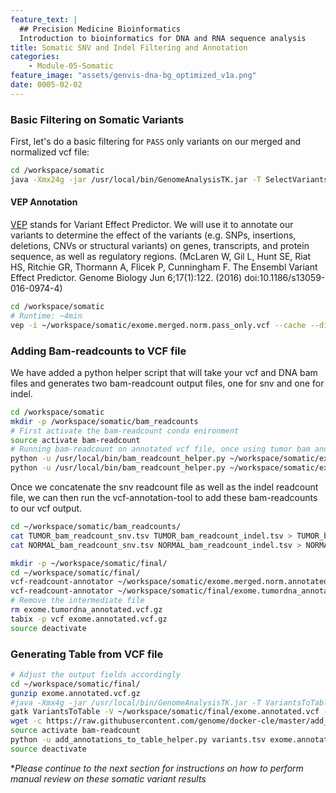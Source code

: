 ```yaml
---
feature_text: |
  ## Precision Medicine Bioinformatics
  Introduction to bioinformatics for DNA and RNA sequence analysis
title: Somatic SNV and Indel Filtering and Annotation
categories:
    - Module-05-Somatic
feature_image: "assets/genvis-dna-bg_optimized_v1a.png"
date: 0005-02-02
---
```


### Basic Filtering on Somatic Variants

First, let's do a basic filtering for `PASS` only variants on our merged and normalized vcf file:
```bash
cd /workspace/somatic
java -Xmx24g -jar /usr/local/bin/GenomeAnalysisTK.jar -T SelectVariants -R ~/workspace/inputs/references/genome/ref_genome.fa --excludeFiltered --variant ~/workspace/somatic/exome.merged.leftalignandtrim.decomposed.vcf -o ~/workspace/somatic/exome.merged.norm.pass_only.vcf
```

#### VEP Annotation
[VEP](https://useast.ensembl.org/info/docs/tools/vep/index.html) stands for Variant Effect Predictor. We will use it to annotate our variants to determine the effect of the variants (e.g. SNPs, insertions, deletions, CNVs or structural variants) on genes, transcripts, and protein sequence, as well as regulatory regions. (McLaren W, Gil L, Hunt SE, Riat HS, Ritchie GR, Thormann A, Flicek P, Cunningham F.
The Ensembl Variant Effect Predictor.
Genome Biology Jun 6;17(1):122. (2016)
doi:10.1186/s13059-016-0974-4)

```bash
cd /workspace/somatic
# Runtime: ~4min
vep -i ~/workspace/somatic/exome.merged.norm.pass_only.vcf --cache --dir /opt/vep_cache/ --format vcf --vcf --plugin Downstream --plugin Wildtype --symbol --terms SO --flag_pick --transcript_version -o ~/workspace/somatic/exome.merged.norm.annotated.vcf
```

### Adding Bam-readcounts to VCF file

We have added a python helper script that will take your vcf and DNA bam files and generates two bam-readcount output files, one for snv and one for indel.

```bash
cd /workspace/somatic
mkdir -p /workspace/somatic/bam_readcounts
# First activate the bam-readcount conda enironment
source activate bam-readcount
# Running bam-readcount on annotated vcf file, once using tumor bam and another time for normal bam file
python -u /usr/local/bin/bam_readcount_helper.py ~/workspace/somatic/exome.merged.norm.annotated.vcf 'TUMOR' ~/workspace/inputs/references/genome/ref_genome.fa /workspace/align/Exome_Tumor_sorted_mrkdup_bqsr.bam ~/workspace/somatic/bam_readcounts/
python -u /usr/local/bin/bam_readcount_helper.py ~/workspace/somatic/exome.merged.norm.annotated.vcf 'NORMAL' ~/workspace/inputs/references/genome/ref_genome.fa /workspace/align/Exome_Norm_sorted_mrkdup_bqsr.bam ~/workspace/somatic/bam_readcounts/
```
Once we concatenate the snv readcount file as well as the indel readcount file, we can then run the vcf-annotation-tool to add these bam-readcounts to our vcf output.

```bash
cd ~/workspace/somatic/bam_readcounts/
cat TUMOR_bam_readcount_snv.tsv TUMOR_bam_readcount_indel.tsv > TUMOR_bam_readcount_combined.tsv
cat NORMAL_bam_readcount_snv.tsv NORMAL_bam_readcount_indel.tsv > NORMAL_bam_readcount_combined.tsv

mkdir -p ~/workspace/somatic/final/
cd ~/workspace/somatic/final/
vcf-readcount-annotator ~/workspace/somatic/exome.merged.norm.annotated.vcf ~/workspace/somatic/bam_readcounts/TUMOR_bam_readcount_combined.tsv DNA -s TUMOR -o ~/workspace/somatic/final/exome.tumordna_annotated.vcf.gz
vcf-readcount-annotator ~/workspace/somatic/final/exome.tumordna_annotated.vcf.gz ~/workspace/somatic/bam_readcounts/NORMAL_bam_readcount_combined.tsv DNA -s NORMAL -o ~/workspace/somatic/final/exome.annotated.vcf.gz
# Remove the intermediate file
rm exome.tumordna_annotated.vcf.gz
tabix -p vcf exome.annotated.vcf.gz
source deactivate
```
### Generating Table from VCF file

```bash
# Adjust the output fields accordingly
cd ~/workspace/somatic/final/
gunzip exome.annotated.vcf.gz
#java -Xmx4g -jar /usr/local/bin/GenomeAnalysisTK.jar -T VariantsToTable -R ~/workspace/inputs/references/genome/ref_genome.fa --variant ~/workspace/somatic/final/exome.annotated.vcf -F CHROM -F POS -F ID -F REF -F ALT -F set -F AC -F AF -F DP -F AF -F CSQ -o variants.tsv
gatk VariantsToTable -V ~/workspace/somatic/final/exome.annotated.vcf -F CHROM -F POS -F ID -F REF -F ALT -F set -F AC -F AF -GF GT -GF AD -O variants.tsv
wget -c https://raw.githubusercontent.com/genome/docker-cle/master/add_annotations_to_table_helper.py
source activate bam-readcount
python -u add_annotations_to_table_helper.py variants.tsv exome.annotated.vcf Consequence,Gene ./
source deactivate
```

**Please continue to the next section for instructions on how to perform manual review on these somatic variant results*
